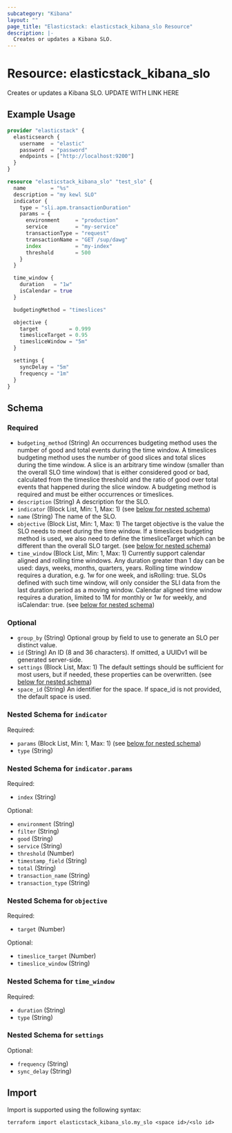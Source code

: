 ```yaml
---
subcategory: "Kibana"
layout: ""
page_title: "Elasticstack: elasticstack_kibana_slo Resource"
description: |-
  Creates or updates a Kibana SLO.
---
```


# Resource: elasticstack_kibana_slo

Creates or updates a Kibana SLO. UPDATE WITH LINK HERE

## Example Usage

```terraform
provider "elasticstack" {
  elasticsearch {
    username  = "elastic"
    password  = "password"
    endpoints = ["http://localhost:9200"]
  }
}

resource "elasticstack_kibana_slo" "test_slo" {
  name        = "%s"
  description = "my kewl SLO"
  indicator {
    type = "sli.apm.transactionDuration"
    params = {
      environment     = "production"
      service         = "my-service"
      transactionType = "request"
      transactionName = "GET /sup/dawg"
      index           = "my-index"
      threshold       = 500
    }
  }

  time_window {
    duration   = "1w"
    isCalendar = true
  }

  budgetingMethod = "timeslices"

  objective {
    target          = 0.999
    timesliceTarget = 0.95
    timesliceWindow = "5m"
  }

  settings {
    syncDelay = "5m"
    frequency = "1m"
  }
}
```

<!-- schema generated by tfplugindocs -->
## Schema

### Required

- `budgeting_method` (String) An occurrences budgeting method uses the number of good and total events during the time window. A timeslices budgeting method uses the number of good slices and total slices during the time window. A slice is an arbitrary time window (smaller than the overall SLO time window) that is either considered good or bad, calculated from the timeslice threshold and the ratio of good over total events that happened during the slice window. A budgeting method is required and must be either occurrences or timeslices.
- `description` (String) A description for the SLO.
- `indicator` (Block List, Min: 1, Max: 1) (see [below for nested schema](#nestedblock--indicator))
- `name` (String) The name of the SLO.
- `objective` (Block List, Min: 1, Max: 1) The target objective is the value the SLO needs to meet during the time window. If a timeslices budgeting method is used, we also need to define the timesliceTarget which can be different than the overall SLO target. (see [below for nested schema](#nestedblock--objective))
- `time_window` (Block List, Min: 1, Max: 1) Currently support calendar aligned and rolling time windows. Any duration greater than 1 day can be used: days, weeks, months, quarters, years. Rolling time window requires a duration, e.g. 1w for one week, and isRolling: true. SLOs defined with such time window, will only consider the SLI data from the last duration period as a moving window. Calendar aligned time window requires a duration, limited to 1M for monthly or 1w for weekly, and isCalendar: true. (see [below for nested schema](#nestedblock--time_window))

### Optional

- `group_by` (String) Optional group by field to use to generate an SLO per distinct value.
- `id` (String) An ID (8 and 36 characters). If omitted, a UUIDv1 will be generated server-side.
- `settings` (Block List, Max: 1) The default settings should be sufficient for most users, but if needed, these properties can be overwritten. (see [below for nested schema](#nestedblock--settings))
- `space_id` (String) An identifier for the space. If space_id is not provided, the default space is used.

<a id="nestedblock--indicator"></a>
### Nested Schema for `indicator`

Required:

- `params` (Block List, Min: 1, Max: 1) (see [below for nested schema](#nestedblock--indicator--params))
- `type` (String)

<a id="nestedblock--indicator--params"></a>
### Nested Schema for `indicator.params`

Required:

- `index` (String)

Optional:

- `environment` (String)
- `filter` (String)
- `good` (String)
- `service` (String)
- `threshold` (Number)
- `timestamp_field` (String)
- `total` (String)
- `transaction_name` (String)
- `transaction_type` (String)



<a id="nestedblock--objective"></a>
### Nested Schema for `objective`

Required:

- `target` (Number)

Optional:

- `timeslice_target` (Number)
- `timeslice_window` (String)


<a id="nestedblock--time_window"></a>
### Nested Schema for `time_window`

Required:

- `duration` (String)
- `type` (String)


<a id="nestedblock--settings"></a>
### Nested Schema for `settings`

Optional:

- `frequency` (String)
- `sync_delay` (String)

## Import

Import is supported using the following syntax:

```shell
terraform import elasticstack_kibana_slo.my_slo <space id>/<slo id>
```
